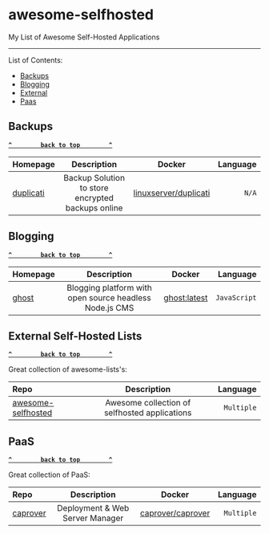 # awesome-selfhosted

My List of Awesome Self-Hosted Applications

--------------------

List of Contents:

- [Backups](#backups)
- [Blogging](#blogging)
- [External](#external-self-hosted-lists)
- [Paas](#paas)

## Backups

**[`^        back to top        ^`](#)**

| Homepage | Description | Docker   | Language   |
| :------- | :---------: | :------: | ---------: |
| [duplicati](https://www.duplicati.com/) | Backup Solution to store encrypted backups online | [linuxserver/duplicati](https://hub.docker.com/r/linuxserver/duplicati/) | `N/A` |

## Blogging

**[`^        back to top        ^`](#)**

| Homepage | Description | Docker   | Language   |
| :------- | :---------: | :------: | ---------: |
| [ghost](https://ghost.org/) | Blogging platform with open source headless Node.js CMS | [ghost:latest](https://hub.docker.com/_/ghost) | `JavaScript` |


## External Self-Hosted Lists

**[`^        back to top        ^`](#)**

Great collection of awesome-lists's:

| Repo           | Description  | Language     |
| :------------- | :----------: | -----------: |
| [awesome-selfhosted](awesome-selfhosted/awesome-selfhosted) | Awesome collection of selfhosted applications   | `Multiple`    |

## PaaS

**[`^        back to top        ^`](#)**

Great collection of PaaS:

| Repo           | Description  | Docker   | Language     |
| :------------- | :----------: | :------: | -----------: |
| [caprover](https://caprover.com/) | Deployment & Web Server Manager | [caprover/caprover](https://hub.docker.com/r/caprover/caprover) | `Multiple` |

